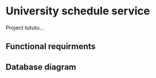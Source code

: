 # University schedule service

Project tututu...

## Functional requirments


## Database diagram



